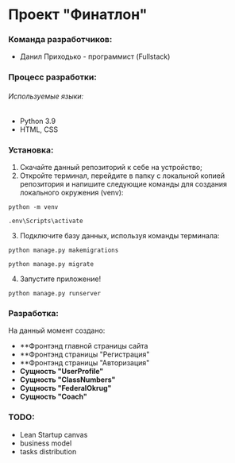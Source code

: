 # Проект "Финатлон"


### Команда разработчиков:
* Данил Приходько - программист (Fullstack)

### Процесс разработки:
###### Используемые языки:
* Python 3.9
* HTML, CSS

### Установка:
1. Скачайте данный репозиторий к себе на устройство; 
2. Откройте терминал, перейдите в папку с локальной копией репозитория и напишите следующие команды для создания локального окружения (venv):
  ```
  python -m venv
  ```
  ```
  .env\Scripts\activate
  ```
3. Подключите базу данных, используя команды терминала:
  ```
  python manage.py makemigrations
  ```
  ```
  python manage.py migrate
  ```
4. Запустите приложение!
  ```
  python manage.py runserver
  ```
  
### Разработка:
На данный момент создано:
* **Фронтэнд главной страницы сайта
* **Фронтэнд страницы "Регистрация" 
* **Фронтэнд страницы "Авторизация"
* **Сущность "UserProfile"** 
* **Сущность "ClassNumbers"** 
* **Сущность "FederalOkrug"** 
* **Сущность "Coach"**


### TODO:
* Lean Startup canvas
* business model
* tasks distribution
